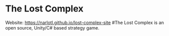 # The Lost Complex
Website: https://narlotl.github.io/lost-complex-site
#The Lost Complex is an open source, Unity/C# based strategy game.
